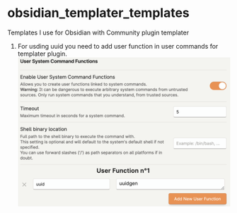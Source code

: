 # obsidian_templater_templates
Templates I use for Obsidian with Community plugin templater

1. For usding uuid you need to add user function in user commands for templater plugin.
![UserCommandUUIDGEN](<Screenshot 2023-10-04 at 12.32.46.png>)